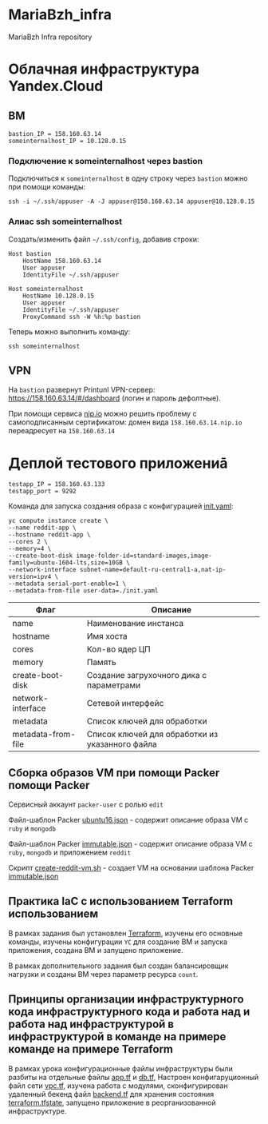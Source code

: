 # MariaBzh_infra
MariaBzh Infra repository

# Облачная инфраструктура Yandex.Cloud

## ВМ

``` text
bastion_IP = 158.160.63.14
someinternalhost_IP = 10.128.0.15
```

### Подключение к someinternalhost через bastion

Подключиться к `someinternalhost` в одну строку через `bastion` можно при помощи команды:
``` text
ssh -i ~/.ssh/appuser -A -J appuser@158.160.63.14 appuser@10.128.0.15
```

### Алиас ssh someinternalhost

Создать/изменить файл `~/.ssh/config`, добавив строки:
```text
Host bastion
	HostName 158.160.63.14
	User appuser
	IdentityFile ~/.ssh/appuser

Host someinternalhost
	HostName 10.128.0.15
	User appuser
	IdentityFile ~/.ssh/appuser
	ProxyCommand ssh -W %h:%p bastion
```

Теперь можно выполнить команду:
``` text
ssh someinternalhost
```

## VPN

На `bastion` развернут Printunl VPN-сервер: https://158.160.63.14/#/dashboard
(логин и пароль дефолтные).

При помощи сервиса [nip.io](https://nip.io/) можно решить проблему с самоподписанным сертификатом:
домен вида `158.160.63.14.nip.io` переадресует на `158.160.63.14`

# Деплой тестового приложениā

```text
testapp_IP = 158.160.63.133
testapp_port = 9292
```

Команда для запуска создания образа с конфигурацией [init.yaml](config-scripts/init.yaml):
  ```text
  yc compute instance create \
  --name reddit-app \
  --hostname reddit-app \
  --cores 2 \
  --memory=4 \
  --create-boot-disk image-folder-id=standard-images,image-family=ubuntu-1604-lts,size=10GB \
  --network-interface subnet-name=default-ru-central1-a,nat-ip-version=ipv4 \
  --metadata serial-port-enable=1 \
  --metadata-from-file user-data=./init.yaml
  ```
| Флаг                | Описание                                        |
|---------------------|-------------------------------------------------|
| name                | Наименование инстанса                           |
| hostname            | Имя хоста                                       |
| cores               | Кол-во ядер ЦП                                  |
| memory              | Память                                          |
| create-boot-disk    | Создание загрухочного дика с параметрами        |
| network-interface   | Сетевой интерфейс                               |
| metadata            | Список ключей для обработки                     |
| metadata-from-file  | Список ключей для обработки из указанного файла |

## Сборка образов VM при помощи Packer помощи Packer

Сервисный аккаунт `packer-user` с ролью `edit`

Файл-шаблон Packer [ubuntu16.json](./packer/ubuntu16.json) - содержит описание образа VM
с `ruby` и `mongodb`

Файл-шаблон Packer [immutable.json](./packer/immutable.json) - содержит описание образа VM
с `ruby`, `mongodb` и приложением `reddit`

Cкрипт [create-reddit-vm.sh](./config-scripts/create-reddit-vm.sh) - создает VM на основании
шаблона Packer [immutable.json](./packer/immutable.json)

## Практика IaC с использованием Terraform использованием

В рамках задания был установлен [Terraform](https://www.terraform.io/), 
изучены его основные команды, изучены конфигурации `YC` для создание ВМ и запуска приложения,
создана ВМ и запущено приложение.

В рамках дополнительного задания был создан балансировщик нагрузки и созданы ВМ через параметр ресурса `count`.

## Принципы организации инфраструктурного кода инфраструктурного кода и работа над и работа над инфраструктурой в инфраструктурой в команде на примере команде на примере Terraform

В рамках урока конфигурационные файлы инфраструктуры были разбиты на отдельные файлы [app.tf](terraform/app.tf) и [db.tf](terraform/db.tf), 
Настроен конфигаруционный файл сети [vpc.tf](terraform/vpc.tf), 
изучена работа с модулями, сконфигурирован удаленный бекенд файл [backend.tf](terraform/stage/backend.tf) для хранения состояния [terraform.tfstate](terraform/stage/terraform.tfstate),
запущено приложение в реорганизованной инфраструктуре.
